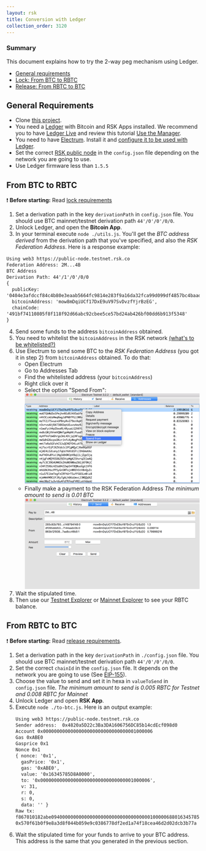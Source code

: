```yaml
---
layout: rsk
title: Conversion with Ledger
collection_order: 3120
---
```


### Summary

This document explains how to try the 2-way peg mechanism using Ledger.

- [General requirements](#general-requirements)
- [Lock: From BTC to RBTC](#from-btc-to-rbtc)
- [Release: From RBTC to BTC](#from-rbtc-to-btc)

## General Requirements

* Clone [this project](https://github.com/rsksmart/utilities/tree/master/peg/hw/ledger).
* You need a [Ledger](https://www.ledger.com/) with Bitcoin and RSK Apps installed. We recommend you to have [Ledger Live](https://www.ledger.com/pages/ledger-live) and review this tutorial [Use the Manager](https://support.ledgerwallet.com/hc/en-us/articles/360006523674-Use-the-Manager).
* You need to have [Electrum](https://electrum.org/). Install it and [configure it to be used with Ledger](https://support.ledgerwallet.com/hc/en-us/articles/115005161925-Set-up-and-use-Electrum).
* Set the correct [RSK public node](/rsk/public-nodes) in the `config.json` file depending on the network you are going to use.
* Use Ledger firmware less than `1.5.5`

## From BTC to RBTC

:exclamation: **Before starting:** Read [lock requirements](/rsk/rbtc/conversion/#1-btc-to-rbtc-conversion)

1. Set a derivation path in the key `derivationPath` in `config.json` file. You should use BTC mainnet/testnet derivation path `44'/0'/0'/0/0`.
2. Unlock Ledger, and open the **Bitcoin App**.
3. In your terminal execute ```node ./utils.js```. You'll get the *BTC address derived* from the derivation path that you've specified, and also the *RSK Federation Address*. Here is a response example:
  ```
  Using web3 https://public-node.testnet.rsk.co
  Federation Address: 2M...4B
  BTC Address
  Derivation Path: 44'/1'/0'/0/0
  {
    publicKey: '0404e3afdccf84c4b80e3eaab5664fc9814e283f9a16da32fca99d099df4857bc4baad8a78bf5aa60d14e5f6ad8650bede1c2347aceb4a2efe6afb461047f2bfb0',
    bitcoinAddress: 'mow8mDqiUCf17DxE9uV97SvDvzfYjrBzEG',
    chainCode: '491bf74110805f8f118f92d66abc92cbee5ce57bd24ab426bf00dd6b913f5348'
  }
  ```
4. Send some funds to the address `bitcoinAddress` obtained.
5. You need to whitelist the `bitcoinAddress` in the RSK network [(what's to be whitelisted?)](/rsk/rbtc/conversion/whitelist)
6. Use Electrum to send some BTC to the *RSK Federation Address* (you got it in step 2) from `bitcoinAddress` obtained. To do that:
    - Open Electrum
    - Go to Addresses Tab
    - Find the whitelisted address (your `bitcoinAddress`)
    - Right click over it
    - Select the option "Spend From":
![Spend from](/assets/img/rsk/peg-ledger/electrumSpendFromOption.png)
    - Finally make a payment to the RSK Federation Address
*The minimum amount to send is 0.01 BTC*
![Sending Payment](/assets/img/rsk/peg-ledger/electrumSpendFrom.png)
7. Wait the stipulated time.
8. Then use our [Testnet Explorer](https://explorer.testnet.rsk.co) or [Mainnet Explorer](https://explorer.rsk.co) to see your RBTC balance.

## From RBTC to BTC

:exclamation: **Before starting:** Read [release requirements](/rsk/rbtc/conversion/#2-rbtc-to-btc-conversion).

1. Set a derivation path in the key `derivationPath` in `./config.json` file. You should use BTC mainnet/testnet derivation path `44'/0'/0'/0/0`.
2. Set the correct `chainId` in the `config.json` file. It depends on the network you are going to use (See [EIP-155](https://github.com/ethereum/EIPs/blob/master/EIPS/eip-155.md#list-of-chain-ids)).
3. Choose the value to send and set it in hexa in `valueToSend` in `config.json` file.
*The minimum amount to send is 0.005 RBTC for Testnet and 0.008 RBTC for Mainnet*
4. Unlock Ledger and open **RSK App**.
5. Execute `node ./to-btc.js`. Here is an output example:
    ```
    Using web3 https://public-node.testnet.rsk.co
    Sender address:  0x4820a5D22c3Ba3DA1606756DC85b14cdEcf098d0
    Account 0x0000000000000000000000000000000001000006
    Gas 0xABE0
    Gasprice 0x1
    Nonce 0x1
    { nonce: '0x1',
      gasPrice: '0x1',
      gas: '0xABE0',
      value: '0x16345785D8A0000',
      to: '0x0000000000000000000000000000000001000006',
      v: 31,
      r: 0,
      s: 0,
      data: '' }
    Raw tx:  f867010182abe094000000000000000000000000000000000100000688016345785d8a00008061a056c169b8a889e4b1352b89808d1315e7bb23b1dbec81299d076b4a6879bd0b45a005a9979c7684e49c9d6b0fe5f40289910606b4cee09a3431ed85ce77fb223fd1
    0x570f61b0f9e8a3d8f044b059e9c0386778df2ed1a74f18cea46d2d02dcb3b77a
    ```
6. Wait the stipulated time for your funds to arrive to your BTC address. This address is the same that you generated in the previous section.
